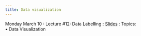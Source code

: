 ```yaml
---
title: Data visualization
---
```


Monday March 10
: Lecture #12: Data Labelling
  : [Slides](https://docs.google.com/presentation/d/1xMRquCvttaRWRIAYzTYrC5dx0t10Quz0/edit?usp=sharing&ouid=107445138954532774881&rtpof=true&sd=true)
: Topics: <br> &#x2022;  Data Visualization 

